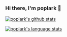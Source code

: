 ### Hi there, I'm poplark 👋

[![poplark's github stats](https://github-readme-stats.vercel.app/api?username=poplark&theme=radical&count_private=true)](https://github.com/poplark)

[![poplark's language stats](https://github-readme-stats.vercel.app/api/top-langs/?username=poplark&layout=compact&theme=radical)](https://github.com/poplark)


<!--
**poplark/poplark** is a ✨ _special_ ✨ repository because its `README.md` (this file) appears on your GitHub profile.

Here are some ideas to get you started:

- 🔭 I’m currently working on ...
- 🌱 I’m currently learning ...
- 👯 I’m looking to collaborate on ...
- 🤔 I’m looking for help with ...
- 💬 Ask me about ...
- 📫 How to reach me: ...
- 😄 Pronouns: ...
- ⚡ Fun fact: ...
-->
